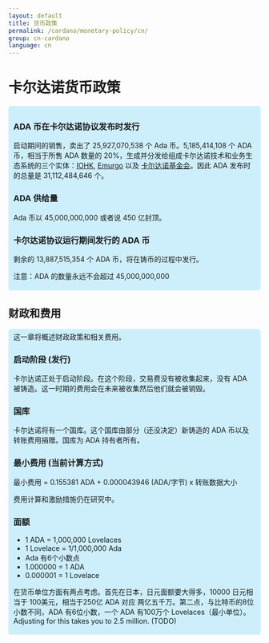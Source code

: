 ```yaml
---
layout: default
title: 货币政策
permalink: /cardano/monetary-policy/cn/
group: cn-cardano
language: cn
---
```

<!-- Reviewed at 1bd2a2f5979233f4f50a7e66ab4e1819ac486400 -->

# 卡尔达诺货币政策

<div style="border-radius:5px;padding:5px 10px;background: #cdeffc;" markdown="1">

### ADA 币在卡尔达诺协议发布时发行

启动期间的销售，卖出了 25,927,070,538 个 Ada 币。5,185,414,108 个 ADA 币，相当于所售 ADA 数量的 20%，生成并分发给组成卡尔达诺技术和业务生态系统的三个实体：[IOHK](https://iohk.io), [Emurgo](http://emurgo.io/) 以及 [卡尔达诺基金会](https://cardanofoundation.org/)。因此 ADA 发布时的总量是 31,112,484,646 个。

### ADA 供给量

Ada 币以 45,000,000,000 或者说 450 亿封顶。


### 卡尔达诺协议运行期间发行的 ADA 币

剩余的 13,887,515,354 个 ADA 币，将在铸币的过程中发行。


注意：ADA 的数量永远不会超过 45,000,000,000
</div>


## 财政和费用
<div style="border-radius:5px;padding:5px 10px;background: #cdeffc;" markdown="1">
这一章将概述财政政策和相关费用。

### 启动阶段 (发行)

卡尔达诺正处于启动阶段。在这个阶段，交易费没有被收集起来，没有 ADA 被铸造。这一时期的费用会在未来被收集然后他们就会被销毁。


### 国库

卡尔达诺将有一个国库。这个国库由部分（还没决定）新铸造的 ADA 币以及转账费用捐赠。国库为 ADA 持有者所有。

### 最小费用 (当前计算方式)

最小费用 = 0.155381 ADA + 0.000043946 (ADA/字节) x 转账数据大小

费用计算和激励措施仍在研究中。


### 面额
- 1 ADA = 1,000,000 Lovelaces
- 1 Lovelace = 1/1,000,000 Ada
- Ada 有6个小数点
- 1.000000 = 1 ADA
- 0.000001 = 1 Lovelace

在货币单位方面有两点考虑。首先在日本，日元面额要大得多，10000 日元相当于 100美元，相当于250亿 ADA 对应 两亿五千万。第二点，与比特币的8位小数不同，ADA 有6位小数，一个 ADA 有100万个 Lovelaces（最小单位）。Adjusting for this takes you to 2.5 million. (TODO)

</div>
